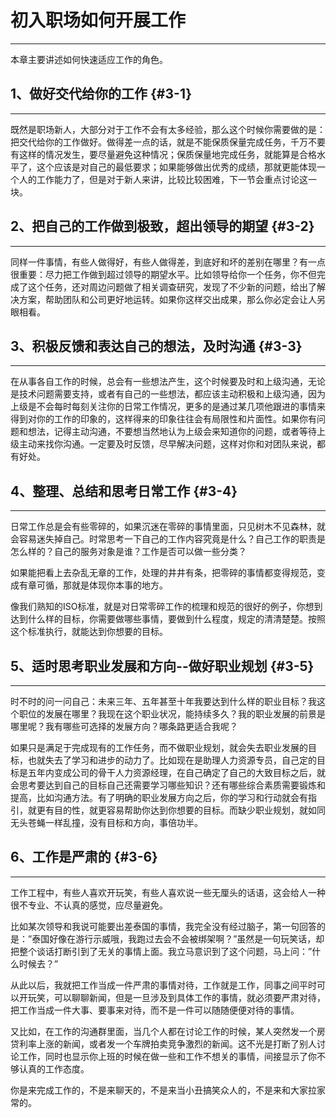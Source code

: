 # 初入职场如何开展工作

---

本章主要讲述如何快速适应工作的角色。

## 1、做好交代给你的工作 {#3-1}

---

既然是职场新人，大部分对于工作不会有太多经验，那么这个时候你需要做的是：把交代给你的工作做好。做得差一点的话，就是不能保质保量完成任务，千万不要有这样的情况发生，要尽量避免这种情况；保质保量地完成任务，就能算是合格水平了，这个应该是对自己的最低要求；如果能够做出优秀的成绩，那就更能体现一个人的工作能力了，但是对于新人来讲，比较比较困难，下一节会重点讨论这一块。

## 2、把自己的工作做到极致，超出领导的期望 {#3-2}

---

同样一件事情，有些人做得好，有些人做得差，到底好和坏的差别在哪里？有一点很重要：尽力把工作做到超过领导的期望水平。比如领导给你一个任务，你不但完成了这个任务，还对周边问题做了相关调查研究，发现了不少新的问题，给出了解决方案，帮助团队和公司更好地运转。如果你这样交出成果，那么你必定会让人另眼相看。

## 3、积极反馈和表达自己的想法，及时沟通 {#3-3}

---

在从事各自工作的时候，总会有一些想法产生，这个时候要及时和上级沟通，无论是技术问题需要支持，或者有自己的一些想法，都应该主动积极和上级沟通，因为上级是不会每时每刻关注你的日常工作情况，更多的是通过某几项他跟进的事情来得到对你的工作的印象的，这样得来的印象往往会有局限性和片面性。如果你有问题和想法，记得主动沟通，不要想当然地认为上级会来知道你的问题，或者等待上级主动来找你沟通。一定要及时反馈，尽早解决问题，这样对你和对团队来说，都有好处。

## 4、整理、总结和思考日常工作 {#3-4}

---

日常工作总是会有些零碎的，如果沉迷在零碎的事情里面，只见树木不见森林，就会容易迷失掉自己。时常思考一下自己的工作内容究竟是什么？自己工作的职责是怎么样的？自己的服务对象是谁？工作是否可以做一些分类？

如果能把看上去杂乱无章的工作，处理的井井有条，把零碎的事情都变得规范，变成有章可循，那就是体现你本事的地方。

像我们熟知的ISO标准，就是对日常零碎工作的梳理和规范的很好的例子，你想到达到什么样的目标，你需要做哪些事情，要做到什么程度，规定的清清楚楚。按照这个标准执行，就能达到你想要的目标。

## 5、适时思考职业发展和方向--做好职业规划 {#3-5}

---

时不时的问一问自己：未来三年、五年甚至十年我要达到什么样的职业目标？我这个职位的发展在哪里？我现在这个职业状况，能持续多久？我的职业发展的前景是哪里呢？我有哪些可选择的发展方向？哪条路更适合我呢？

如果只是满足于完成现有的工作任务，而不做职业规划，就会失去职业发展的目标，也就失去了学习和进步的动力了。比如现在是助理人力资源专员，自己定的目标是五年内变成公司的骨干人力资源经理，在自己确定了自己的大致目标之后，就会思考要达到自己的目标自己还需要学习哪些知识？还有哪些综合素质需要锻炼和提高，比如沟通方法。有了明确的职业发展方向之后，你的学习和行动就会有指引，就更有目的性，就更容易帮助你达到你想要的目标。而缺少职业规划，就如同无头苍蝇一样乱撞，没有目标和方向，事倍功半。

## 6、工作是严肃的 {#3-6}

---

工作工程中，有些人喜欢开玩笑，有些人喜欢说一些无厘头的话语，这会给人一种很不专业、不认真的感觉，应尽量避免。

比如某次领导和我说可能要出差泰国的事情，我完全没有经过脑子，第一句回答的是：”泰国好像在游行示威哦，我跑过去会不会被绑架啊？”虽然是一句玩笑话，却把整个谈话打断引到了无关的事情上面。我立马意识到了这个问题，马上问：”什么时候去？”

从此以后，我就把工作当成一件严肃的事情对待，工作就是工作，同事之间平时可以开玩笑，可以聊聊新闻，但是一旦涉及到具体工作的事情，就必须要严肃对待，把工作当成一件大事、要事来对待，而不是一件可以随随便便对待的事情。

又比如，在工作的沟通群里面，当几个人都在讨论工作的时候，某人突然发一个房贷利率上涨的新闻，或者发一个车牌拍卖竞争激烈的新闻。这不光是打断了别人讨论工作，同时也显示你上班的时候在做一些和工作不想关的事情，间接显示了你不够认真的工作态度。

你是来完成工作的，不是来聊天的，不是来当小丑搞笑众人的，不是来和大家拉家常的。

